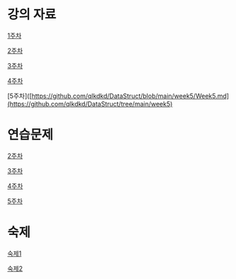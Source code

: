# 강의 자료
[1주차]()

[2주차]()

[3주차]()

[4주차]()

[5주차]([https://github.com/qlkdkd/DataStruct/blob/main/week5/Week5.md](https://github.com/qlkdkd/DataStruct/tree/main/week5)


# 연습문제
[2주차]()

[3주차]()

[4주차]()

[5주차](https://github.com/qlkdkd/DataStruct/blob/main/week5/week5_practice.md)

# 숙제
[숙제1](https://github.com/qlkdkd/DataStruct/blob/main/Homework1/Homework1.md)

[숙제2]()
